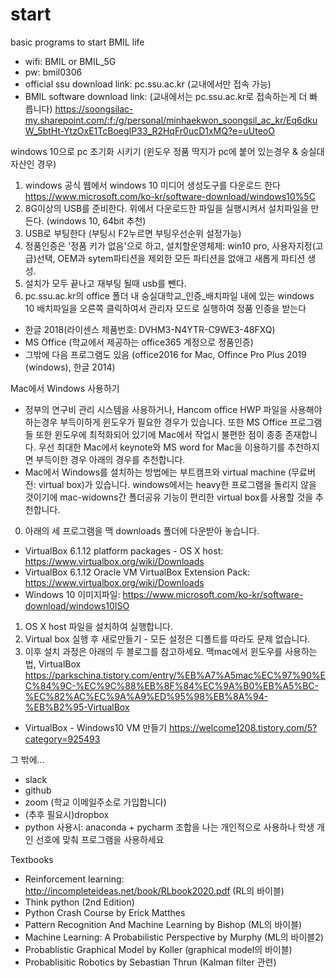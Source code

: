 # start
basic programs to start BMIL life
- wifi: BMIL or BMIL_5G
- pw: bmil0306
- official ssu download link: pc.ssu.ac.kr (교내에서만 접속 가능)
- BMIL software download link: (교내에서는 pc.ssu.ac.kr로 접속하는게 더 빠릅니다)
https://soongsilac-my.sharepoint.com/:f:/g/personal/minhaekwon_soongsil_ac_kr/Eq6dkuW_5btHt-YtzOxE1TcBoegIP33_R2HqFr0ucD1xMQ?e=uUteoO


windows 10으로 pc 초기화 시키기 (윈도우 정품 딱지가 pc에 붙어 있는경우 & 숭실대 자산인 경우)
1. windows 공식 웹에서 windows 10 미디어 생성도구를 다운로드 한다
https://www.microsoft.com/ko-kr/software-download/windows10%5C
2. 8G이상의 USB를 준비한다. 위에서 다운로드한 파일을 실행시켜서 설치파일을 만든다. (windows 10, 64bit 추천)
3. USB로 부팅한다 (부팅시 F2누르면 부팅우선순위 설정가능)
4. 정품인증은 '정품 키가 없음'으로 하고, 설치할운영체제: win10 pro, 사용자지정(고급)선택, OEM과 sytem파티션을 제외한 모든 파티션을 없애고 새롭게 파티션 생성. 
5. 설치가 모두 끝나고 재부팅 될때 usb를 뺀다. 
3. pc.ssu.ac.kr의 office 폴더 내 숭실대학교_인증_배치파일 내에 있는 windows 10 배치파일을 오른쪽 클릭하여서 관리자 모드로 실행하여 정품 인증을 받는다


- 한글 2018(라이센스 제품번호: DVHM3-N4YTR-C9WE3-48FXQ)
- MS Office (학교에서 제공하는 office365 계정으로 정품인증)
- 그밖에 다음 프로그램도 있음 (office2016 for Mac, Offince Pro Plus 2019 (windows), 한글 2014)


Mac에서 Windows 사용하기
- 정부의 연구비 관리 시스템을 사용하거나, Hancom office HWP 파일을 사용해야 하는경우 부득이하게 윈도우가 필요한 경우가 있습니다. 또한 MS Office 프로그램들 또한 윈도우에 최적화되어 있기에 Mac에서 작업시 불편한 점이 종종 존재합니다. 우선 최대한 Mac에서 keynote와 MS word for Mac을 이용하기를 추천하지면 부득이한 경우 아래의 경우를 추천합니다. 
- Mac에서 Windows를 설치하는 방법에는 부트캠프와 virtual machine (무료버전: virtual box)가 있습니다. windows에서는 heavy한 프로그램을 돌리지 않을 것이기에 mac-widowns간 폴더공유 기능이 편리한 virtual box를 사용할 것을 추천합니다. 
0. 아래의 세 프로그램을 맥 downloads 폴더에 다운받아 놓습니다. 
- VirtualBox 6.1.12 platform packages - OS X host: https://www.virtualbox.org/wiki/Downloads
- VirtualBox 6.1.12 Oracle VM VirtualBox Extension Pack: https://www.virtualbox.org/wiki/Downloads
- Windows 10 이미지파일: https://www.microsoft.com/ko-kr/software-download/windows10ISO
1. OS X host 파일을 설치하여 실행합니다. 
2. Virtual box 실행 후 새로만들기 - 모든 설정은 디폴트를 따라도 문제 없습니다. 
3. 이후 설치 과정은 아래의 두 블로그를 참고하세요. 
맥mac에서 윈도우를 사용하는 법, VirtualBox https://parkschina.tistory.com/entry/%EB%A7%A5mac%EC%97%90%EC%84%9C-%EC%9C%88%EB%8F%84%EC%9A%B0%EB%A5%BC-%EC%82%AC%EC%9A%A9%ED%95%98%EB%8A%94-%EB%B2%95-VirtualBox
- VirtualBox - Windows10 VM 만들기 https://welcome1208.tistory.com/5?category=925493


그 밖에...
- slack
- github
- zoom (학교 이메일주소로 가입합니다)
- (추후 필요시)dropbox 
- python 사용시: anaconda + pycharm 조합을 나는 개인적으로 사용하나 학생 개인 선호에 맞춰 프로그램을 사용하세요

Textbooks
- Reinforcement learning: http://incompleteideas.net/book/RLbook2020.pdf (RL의 바이블)
- Think python (2nd Edition)
- Python Crash Course by Erick Matthes
- Pattern Recognition And Machine Learning by Bishop (ML의 바이블)
- Machine Learning: A Probabilistic Perspective by Murphy (ML의 바이블2)
- Probablistic Graphical Model by Koller (graphical model의 바이블)
- Probablisitic Robotics by Sebastian Thrun (Kalman filter 관련)
